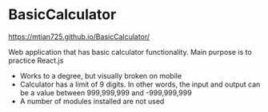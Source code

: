 # BasicCalculator
https://mtian725.github.io/BasicCalculator/

Web application that has basic calculator functionality. Main purpose is to practice React.js
* Works to a degree, but visually broken on mobile
* Calculator has a limit of 9 digits. In other words, the input and output can be a value between 999,999,999 and -999,999,999
* A number of modules installed are not used
